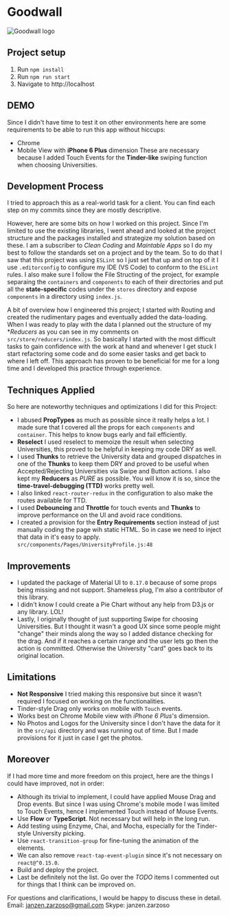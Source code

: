 # Goodwall
![Goodwall logo](https://www.goodwall.org/dist/images/favicons/mstile-70x70.png "Goodwall")

## Project setup
1. Run `npm install`
2. Run `npm run start`
3. Navigate to http://localhost

## DEMO
Since I didn't have time to test it on other environments here are some requirements to be able to run this app without hiccups:
* Chrome
* Mobile View with **iPhone 6 Plus** dimension
These are necessary because I added Touch Events for the **Tinder-like** swiping function when choosing Universities.

## Development Process
I tried to approach this as a real-world task for a client. You can find each step on my commits since they are mostly descriptive.

However, here are some bits on how I worked on this project. Since I'm limited to use the existing libraries, I went ahead and looked at the project structure and the packages installed and strategize my solution based on these. I am a subscriber to *Clean Coding* and *Maintable Apps* so I do my best to follow the standards set on a project and by the team. So to do that I saw that this project was using `ESLint` so I just set that up and on top of it I use `.editorconfig` to configure my IDE (VS Code) to conform to the `ESLint` rules. I also make sure I follow the File Structing of the project, for example separaing the `containers` and `components` to each of their directories and put all the **state-specific** codes under the `stores` directory and expose `components` in a directory using `index.js`.

A bit of overview how I engineered this project; I started with Routing and created the rudimentary pages and eventually added the data-loading. When I was ready to play with the data I planned out the structure of my **Reducers* as you can see in my comments on `src/store/reducers/index.js`. So basically I started with the most difficult tasks to gain confidence with the work at hand and whenever I get stuck I start refactoring some code and do some easier tasks and get back to where I left off. This approach has proven to be beneficial for me for a long time and I developed this practice through experience.

## Techniques Applied
So here are noteworthy techniques and optimizations I did for this Project:
* I abused **PropTypes** as much as possible since it really helps a lot. I made sure that I covered all the props for each `components` and `container`. This helps to know bugs early and fail efficiently.
* **Reselect** I used reselect to memoize the result when selecting Universities, this proved to be helpful in keeping my code DRY as well.
* I used **Thunks** to retrieve the University data and grouped dispatches in one of the **Thunks** to keep them DRY and proved to be useful when Accepted/Rejecting Universities via Swipe and Button actions. I also kept my **Reducers** as *PURE* as possible. You will know it is so, since the **time-travel-debugging (TTD)** works pretty well.
* I also linked `react-router-redux` in the configuration to also make the routes available for TTD.
* I used **Debouncing** and **Throttle** for touch events and **Thunks** to improve performance on the UI and avoid race conditions.
* I created a provision for the **Entry Requirements** section instead of just manually coding the page wih static HTML. So in case we need to inject that data in it's easy to apply. `src/components/Pages/UniversityProfile.js:48`

## Improvements
* I updated the package of Material UI to `0.17.0` because of some props being missing and not support. Shameless plug, I'm also a contributor of this library.
* I didn't know I could create a Pie Chart without any help from D3.js or any library. LOL!
* Lastly, I originally thought of just supporting Swipe for choosing Universities. But I thought it wasn't a good UX since some people might "change" their minds along the way so I added distance checking for the drag. And if it reaches a certain range and the user lets go then the action is committed. Otherwise the University "card" goes back to its original location.

## Limitations
* **Not Responsive** I tried making this responsive but since it wasn't required I focused on working on the functionalities.
* Tinder-style Drag only works on mobile with `Touch` events.
* Works best on Chrome Mobile view with *iPhone 6 Plus*'s dimension.
* No Photos and Logos for the University since I don't have the data for it in the `src/api` directory and was running out of time. But I made provisions for it just in case I get the photos.

## Moreover
If I had more time and more freedom on this project, here are the things I could have improved, not in order:
* Although its trivial to implement, I could have applied Mouse Drag and Drop events. But since I was using Chrome's mobile mode I was limited to Touch Events, hence I implemented Touch instead of Mouse Events.
* Use **Flow** or **TypeScript**. Not necessary but will help in the long run.
* Add testing using Enzyme, Chai, and Mocha, especially for the Tinder-style University picking.
* Use `react-transition-group` for fine-tuning the animation of the elements.
* We can also remove `react-tap-event-plugin` since it's not necessary on `react@^0.15.0`.
* Build and deploy the project.
* Last be definitely not the list. Go over the *TODO* items I commented out for things that I think can be improved on.

For questions and clarifications, I would be happy to discuss these in detail.
Email: janzen.zarzoso@gmail.com
Skype: janzen.zarzoso
